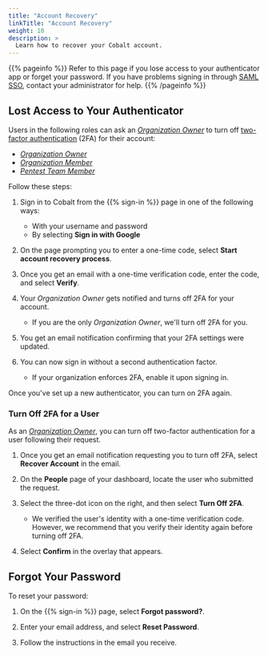 ```yaml
---
title: "Account Recovery"
linkTitle: "Account Recovery"
weight: 10
description: >
  Learn how to recover your Cobalt account.
---
```


{{% pageinfo %}}
Refer to this page if you lose access to your authenticator app or forget your password. If you have problems signing in through [SAML SSO](../#saml-sso), contact your administrator for help.
{{% /pageinfo %}}

## Lost Access to Your Authenticator

Users in the following roles can ask an [_Organization Owner_](/getting-started/glossary/#organization-owner) to turn off [two-factor authentication](../#two-factor-authentication) (2FA) for their account:

- [_Organization Owner_](/getting-started/glossary/#organization-owner)
- [_Organization Member_](/getting-started/glossary/#organization-member)
- [_Pentest Team Member_](/getting-started/glossary/#pentest-team-member)

Follow these steps:

1. Sign in to Cobalt from the {{% sign-in %}} page in one of the following ways:
   - With your username and password
   - By selecting **Sign in with Google**

1. On the page prompting you to enter a one-time code, select **Start account recovery process**.

1. Once you get an email with a one-time verification code, enter the code, and select **Verify**.

1. Your _Organization Owner_ gets notified and turns off 2FA for your account.
   - If you are the only _Organization Owner_, we'll turn off 2FA for you.

1. You get an email notification confirming that your 2FA settings were updated.

1. You can now sign in without a second authentication factor.
   - If your organization enforces 2FA, enable it upon signing in.

Once you've set up a new authenticator, you can turn on 2FA again.

### Turn Off 2FA for a User

As an [_Organization Owner_](/getting-started/glossary/#organization-owner), you can turn off two-factor authentication for a user following their request.

1. Once you get an email notification requesting you to turn off 2FA, select **Recover Account** in the email.

1. On the **People** page of your dashboard, locate the user who submitted the request.

1. Select the three-dot icon on the right, and then select **Turn Off 2FA**.
   - We verified the user's identity with a one-time verification code. However, we recommend that you verify their identity again before turning off 2FA.

1. Select **Confirm** in the overlay that appears.

## Forgot Your Password

To reset your password:

1. On the {{% sign-in %}} page, select **Forgot password?**.

1. Enter your email address, and select **Reset Password**.

1. Follow the instructions in the email you receive.
